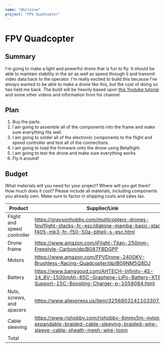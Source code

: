 ```yaml
---
name: "@milesvw"
project: "FPV Quadcopter"
---
```


# FPV Quadcopter

## Summary

I'm going to make a light and powerful drone that is fun to fly. It should be able to maintain stability in the air as well as speed through it and transmit video data back to the operator. I'm really excited to build this because I've always wanted to be able to make a drone like this, but the cost of doing so has held me back. The build will be heavily based upon [this Youtube tutorial](https://www.youtube.com/watch?v=SfFl_-tof4Y) and some other videos and information from his channel. 

## Plan

1. Buy the parts. 
2. I am going to assemble all of the components into the frame and make sure everything fits well.
3. I am going to solder all of the electronic components to the flight and speed controller and test all of the connections.
4. I am going to load the firmware onto the drone using Betaflight. 
5. I am going to test the drone and make sure everything works. 
6. Fly it around!

## Budget

What materials will you need for your project? Where will you get them? How much does it cost? Please include all materials, including components you already own. Make sure to factor in shipping costs and sales tax.

| Product         | Supplier/Link                         | Cost   |
| --------------- | ------------------------------------- | ------ |
| Flight and speed controller | https://graysonhobby.com/multicopters-drones-fpv/flight-stacks-fc-esc/diatone-mamba-basic-stack-f405-mk3-fc-f50-50a-blheli-s-esc.html | $89.99 |
| Drone frame | https://www.amazon.com/iFlight-Titan-250mm-Freestyle-Carbon/dp/B087FBDGPP | $61.99 |
| Motors | https://www.amazon.com/FPVDrone-2400KV-Brushless-Racing-Quadcopter/dp/B09NM5Q8DJ | $40.99 |
| Battery | https://www.banggood.com/AHTECH-Infinity-4S-14_8V-1500mAh-85C-Graphene-LiPo-Battery-XT60-Support-15C-Boosting-Charger-p-1058084.html | $23.39 |
| Nuts, screws, and spacers | https://www.aliexpress.us/item/3256803141103307.html | $14.70 |
| Cable sleeving | https://www.rjxhobby.com/rjxhobby-6mmx5m-nylon-expandable-braided-cable-sleeving-braided-wire-sleeve-cable-sheath-mesh-wire-loom | $3.39 |
| Total |                                       | $234.44 |
